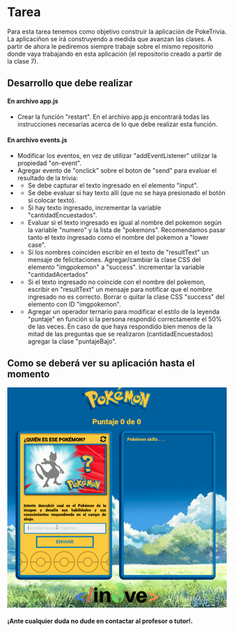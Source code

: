 # Tarea

Para esta tarea tenemos como objetivo construir la aplicación de PokeTrivia. La aplicaciñon se irá construyendo a medida que avanzan las clases. A partir de ahora le pediremos siempre trabaje sobre el mismo repositorio donde vaya trabajando en esta aplicación (el repositorio creado a partir de la clase 7).

## Desarrollo que debe realizar
#### En archivo app.js
- Crear la función "restart". En el archivo app.js encontrará todas las instrucciones necesarias acerca de lo que debe realizar esta función.

#### En archivo events.js
- Modificar los eventos, en vez de utilizar "addEventListener" utilizar la propiedad "on-event".
- Agregar evento de "onclick" sobre el boton de "send" para evaluar el resultado de la trivia:
- * Se debe capturar el texto ingresado en el elemento "input".
- * Se debe evaluar si hay texto allí (que no se haya presionado el botón si colocar texto).
- * Si hay texto ingresado, incrementar la variable "cantidadEncuestados".
- * Evaluar si el texto ingresado es igual al nombre del pokemon según la variable "numero" y la lista de "pokemons". Recomendamos pasar tanto el texto ingresado como el nombre del pokemon a "lower case".
- * Si los nombres coinciden escribir en el texto de "resultText" un mensaje de felicitaciones. Agregar/cambiar la clase CSS del elemento "imgpokemon" a "success". Incrementar la variable "cantidadAcertados"
- * Si el texto ingresado no coincide con el nombre del pokemon, escribir en "resultText" un mensaje para notificar que el nombre ingresado no es correcto. Borrar o quitar la clase CSS "success" del elemento con ID "imgpokemon".
- * Agregar un operador ternario para modificar el estilo de la leyenda "puntaje" en función si la persona respondió correctamente el 50% de las veces. En caso de que haya respondido bien menos de la mitad de las preguntas que se realizaron (cantidadEncuestados) agregar la clase "puntajeBajo".

## Como se deberá ver su aplicación hasta el momento

![pokeTrivia_profundizacion](pokeTrivia_profundizacion.gif)


#### ¡Ante cualquier duda no dude en contactar al profesor o tutor!.